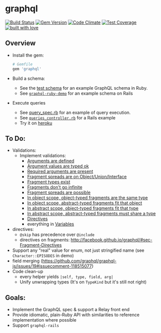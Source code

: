 # graphql

[![Build Status](https://travis-ci.org/rmosolgo/graphql-ruby.svg?branch=master)](https://travis-ci.org/rmosolgo/graphql-ruby)
[![Gem Version](https://badge.fury.io/rb/graphql.svg)](https://rubygems.org/gems/graphql)
[![Code Climate](https://codeclimate.com/github/rmosolgo/graphql-ruby/badges/gpa.svg)](https://codeclimate.com/github/rmosolgo/graphql-ruby)
[![Test Coverage](https://codeclimate.com/github/rmosolgo/graphql-ruby/badges/coverage.svg)](https://codeclimate.com/github/rmosolgo/graphql-ruby)
[![built with love](https://cloud.githubusercontent.com/assets/2231765/6766607/d07992c6-cfc9-11e4-813f-d9240714dd50.png)](http://rmosolgo.github.io/react-badges/)

## Overview

- Install the gem:

  ```ruby
  # Gemfile
  gem 'graphql'
  ```

- Build a schema:
  - See the [test schema](https://github.com/rmosolgo/graphql-ruby/blob/master/spec/support/dummy_app.rb) for an example GraphQL schema in Ruby.
  - See [`graphql-ruby-demo`](https://github.com/rmosolgo/graphql-ruby-demo) for an example schema on Rails

- Execute queries
  - See [query_spec.rb](https://github.com/rmosolgo/graphql-ruby/blob/master/spec/graph_ql/query_spec.rb) for an example of query execution.
  - See [`queries_controller.rb`](https://github.com/rmosolgo/graphql-ruby-demo/blob/master/app/controllers/queries_controller.rb) for a Rails example
  - Try it on [heroku](http://graphql-ruby-demo.herokuapp.com)

## To Do:

- Validations:
  - Implement validations:
    - [Arguments are defined](http://facebook.github.io/graphql/#sec-Argument-Names)
    - [Argument values are typed ok](http://facebook.github.io/graphql/#sec-Compatible-Values)
    - [Required arguments are present](http://facebook.github.io/graphql/#sec-Required-Arguments)
    - [Fragment spreads are on Object/Union/Interface](http://facebook.github.io/graphql/#sec-Fragments-On-Composite-Types)
    - [Fragment types exist](http://facebook.github.io/graphql/#sec-Fragment-Spread-Type-Existence)
    - [Fragments don't go infinite](http://facebook.github.io/graphql/#sec-Fragment-spreads-must-not-form-cycles)
    - [Fragment spreads are possible](http://facebook.github.io/graphql/#sec-Fragment-spread-is-possible)
    - [In object scope, object-typed fragments are the same type](http://facebook.github.io/graphql/#sec-Object-Spreads-In-Object-Scope)
    - [In object scope, abstract-typed fragments fit that object](http://facebook.github.io/graphql/#sec-Abstract-Spreads-in-Object-Scope)
    - [In abstract scope, object-typed fragments fit that type](http://facebook.github.io/graphql/#sec-Object-Spreads-In-Abstract-Scope)
    - [In abstract scope, abstract-typed fragments must share a type](http://facebook.github.io/graphql/#sec-Abstract-Spreads-in-Abstract-Scope)
    - [Directives](http://facebook.github.io/graphql/#sec-Validation.Directives)
    - everything in [Variables](http://facebook.github.io/graphql/#sec-Validation.Operations.Variables)
- directives:
  - `@skip` has precedence over `@include`
  - directives on fragments: http://facebook.github.io/graphql/#sec-Fragment-Directives
- Support any "real" value for enum, not just stringified name (see `Character::EPISODES` in demo)
- field merging (https://github.com/graphql/graphql-js/issues/19#issuecomment-118515077)
- Code clean-up
  - every helper yields `|self, type, field, arg|`
  - Unify unwrapping types (It's on `TypeKind` but it's still not right)

## Goals:

- Implement the GraphQL spec & support a Relay front end
- Provide idiomatic, plain-Ruby API with similarities to reference implementation where possible
- Support `graphql-rails`
